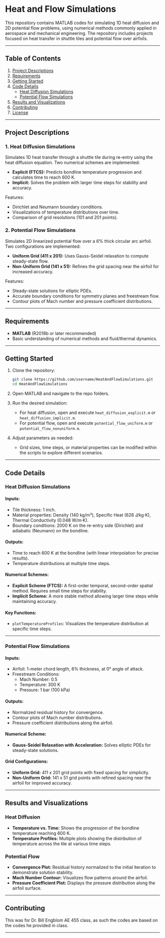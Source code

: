 # Heat and Flow Simulations

This repository contains MATLAB codes for simulating 1D heat diffusion and 2D potential flow problems, using numerical methods commonly applied in aerospace and mechanical engineering. The repository includes projects focused on heat transfer in shuttle tiles and potential flow over airfoils.

---

## Table of Contents

1. [Project Descriptions](#project-descriptions)
2. [Requirements](#requirements)
3. [Getting Started](#getting-started)
4. [Code Details](#code-details)
    - [Heat Diffusion Simulations](#heat-diffusion-simulations)
    - [Potential Flow Simulations](#potential-flow-simulations)
5. [Results and Visualizations](#results-and-visualizations)
6. [Contributing](#contributing)
7. [License](#license)

---

## Project Descriptions

### 1. Heat Diffusion Simulations
Simulates 1D heat transfer through a shuttle tile during re-entry using the heat diffusion equation. Two numerical schemes are implemented:

- **Explicit (FTCS):** Predicts bondline temperature progression and calculates time to reach 600 K.
- **Implicit:** Solves the problem with larger time steps for stability and accuracy.

Features:
- Dirichlet and Neumann boundary conditions.
- Visualizations of temperature distributions over time.
- Comparison of grid resolutions (101 and 201 points).

### 2. Potential Flow Simulations
Simulates 2D linearized potential flow over a 6% thick circular arc airfoil. Two configurations are implemented:

- **Uniform Grid (411 x 201):** Uses Gauss-Seidel relaxation to compute steady-state flow.
- **Non-Uniform Grid (141 x 51):** Refines the grid spacing near the airfoil for increased accuracy.

Features:
- Steady-state solutions for elliptic PDEs.
- Accurate boundary conditions for symmetry planes and freestream flow.
- Contour plots of Mach number and pressure coefficient distributions.

---

## Requirements

- **MATLAB** (R2018b or later recommended)
- Basic understanding of numerical methods and fluid/thermal dynamics.

---

## Getting Started

1. Clone the repository:
   ```bash
   git clone https://github.com/username/HeatAndFlowSimulations.git
   cd HeatAndFlowSimulations
2. Open MATLAB and navigate to the repo folders.
3. Run the desired simulation:
   - For heat diffusion, open and execute `heat_diffusion_explicit.m` or `heat_diffusion_implicit.m`.
   - For potential flow, open and execute `potential_flow_uniform.m` or `potential_flow_nonuniform.m`.

4. Adjust parameters as needed:
   - Grid sizes, time steps, or material properties can be modified within the scripts to explore different scenarios.

---

## Code Details

### Heat Diffusion Simulations

#### Inputs:
- Tile thickness: 1 inch.
- Material properties: Density (140 kg/m³), Specific Heat (628 J/kg·K), Thermal Conductivity (0.048 W/m·K).
- Boundary conditions: 2000 K on the re-entry side (Dirichlet) and adiabatic (Neumann) on the bondline.

#### Outputs:
- Time to reach 600 K at the bondline (with linear interpolation for precise results).
- Temperature distributions at multiple time steps.

#### Numerical Schemes:
- **Explicit Scheme (FTCS):** A first-order temporal, second-order spatial method. Requires small time steps for stability.
- **Implicit Scheme:** A more stable method allowing larger time steps while maintaining accuracy.

#### Key Functions:
- `plotTemperatureProfiles`: Visualizes the temperature distribution at specific time steps.

---

### Potential Flow Simulations

#### Inputs:
- Airfoil: 1-meter chord length, 6% thickness, at 0° angle of attack.
- Freestream Conditions:
  - Mach Number: 0.5
  - Temperature: 300 K
  - Pressure: 1 bar (100 kPa)

#### Outputs:
- Normalized residual history for convergence.
- Contour plots of Mach number distributions.
- Pressure coefficient distributions along the airfoil.

#### Numerical Scheme:
- **Gauss-Seidel Relaxation with Acceleration:** Solves elliptic PDEs for steady-state solutions.

#### Grid Configurations:
- **Uniform Grid:** 411 x 201 grid points with fixed spacing for simplicity.
- **Non-Uniform Grid:** 141 x 51 grid points with refined spacing near the airfoil for improved accuracy.

---

## Results and Visualizations

### Heat Diffusion
- **Temperature vs. Time:** Shows the progression of the bondline temperature reaching 600 K.
- **Temperature Profiles:** Multiple plots showing the distribution of temperature across the tile at various time steps.

### Potential Flow
- **Convergence Plot:** Residual history normalized to the initial iteration to demonstrate solution stability.
- **Mach Number Contour:** Visualizes flow patterns around the airfoil.
- **Pressure Coefficient Plot:** Displays the pressure distribution along the airfoil surface.

---

## Contributing
This was for Dr. Bill Engblom AE 455 class, as such the codes are based on the codes he provided in class.

---


